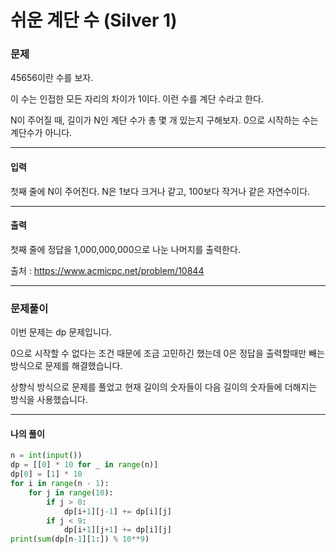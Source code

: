 # 쉬운 계단 수 (Silver 1)

### 문제

45656이란 수를 보자.

이 수는 인접한 모든 자리의 차이가 1이다. 이런 수를 계단 수라고 한다.

N이 주어질 때, 길이가 N인 계단 수가 총 몇 개 있는지 구해보자. 0으로 시작하는 수는 계단수가 아니다.

---

#### 입력

첫째 줄에 N이 주어진다. N은 1보다 크거나 같고, 100보다 작거나 같은 자연수이다.

---

#### 출력

첫째 줄에 정답을 1,000,000,000으로 나눈 나머지를 출력한다.

출처 : https://www.acmicpc.net/problem/10844

---

### 문제풀이

이번 문제는 dp 문제입니다.

0으로 시작할 수 없다는 조건 때문에 조금 고민하긴 했는데 0은 정답을 출력할때만 빼는 방식으로 문제를 해결했습니다.

상향식 방식으로 문제를 풀었고 현재 길이의 숫자들이 다음 길이의 숫자들에 더해지는 방식을 사용했습니다.

---

#### 나의 풀이

~~~python
n = int(input())
dp = [[0] * 10 for _ in range(n)]
dp[0] = [1] * 10
for i in range(n - 1):
    for j in range(10):
        if j > 0:
            dp[i+1][j-1] += dp[i][j]
        if j < 9:
            dp[i+1][j+1] += dp[i][j]
print(sum(dp[n-1][1:]) % 10**9)
~~~
